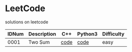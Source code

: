 # LeetCode
solutions on leetcode

| IDNum | Description | C++ | Python3 | Difficulty |
| ----- | ----------- | --- | ------- | ---------- |
| 0001 | Two Sum | [code](Nr0001/solution.h) | [code](Nr0001/solution.py) | easy |

